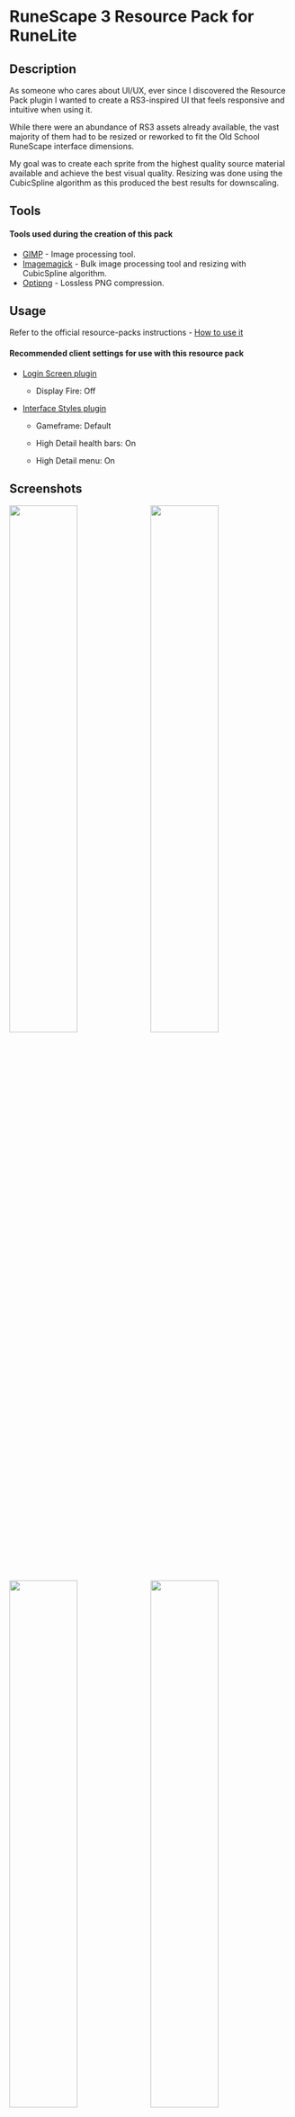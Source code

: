 # RuneScape 3 Resource Pack for RuneLite

## Description

As someone who cares about UI/UX, ever since I discovered the Resource Pack plugin I wanted to create a RS3-inspired UI that feels responsive and intuitive when using it. 

While there were an abundance of RS3 assets already available, the vast majority of them had to be resized or reworked to fit the Old School RuneScape interface dimensions.

My goal was to create each sprite from the highest quality source material available and achieve the best visual quality. Resizing was done using the CubicSpline algorithm as this produced the best results for downscaling. 

## Tools

#### Tools used during the creation of this pack
* [GIMP](https://www.gimp.org/) - Image processing tool.
* [Imagemagick](https://github.com/ImageMagick/ImageMagick) - Bulk image processing tool and resizing with CubicSpline algorithm.
* [Optipng](http://optipng.sourceforge.net/) - Lossless PNG compression.

## Usage 

Refer to the official resource-packs instructions - 
[How to use it](https://github.com/melkypie/resource-packs#how-to-use-it)

#### Recommended client settings for use with this resource pack

* [Login Screen plugin](https://github.com/runelite/runelite/wiki/Login-Screen)

  * Display Fire: Off

* [Interface Styles plugin](https://github.com/runelite/runelite/wiki/Interface-Styles) 

  * Gameframe: Default

  * High Detail health bars: On

  * High Detail menu: On



## Screenshots

</img> <img src="https://user-images.githubusercontent.com/20504972/166922522-9cb8d9e7-b12d-4865-8670-b9698d29cc32.png" width="49%"></img> <img src="https://user-images.githubusercontent.com/20504972/166666513-2df5178a-eefb-4b8e-8f47-a652be015b1d.png" width="49%"></img>
<img src="https://user-images.githubusercontent.com/20504972/166666528-5d64a8eb-9698-41cb-9ccf-27bb237c2f28.png" width="49%"> <img src="https://user-images.githubusercontent.com/20504972/167089150-def5b11d-aa24-40d3-8eed-65ec06bcda44.png" width="49%"></img>
<img src="https://user-images.githubusercontent.com/20504972/166666567-bf60b3c0-1a67-462b-9c9c-e85f6209468c.png" width="49%"></img> <img src="https://user-images.githubusercontent.com/20504972/166666598-6f78f018-78d2-4208-91bf-aab09235f076.png" width="49%"></img>


## Credits

* Jagex - RuneScape assets and artwork
* manpaint - providing RuneScape sprite sheets to the community
* melkypie - creating the resource pack plugin
* Shredit - creating the 2012 resource pack, which served as a base and inspiration.
* RuneScape Wiki - resources, info, assets and historical record of UI changes.

